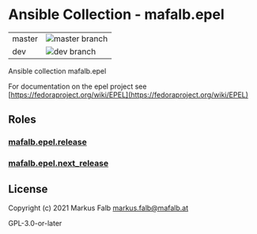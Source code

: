 # Ansible Collection - mafalb.epel


|||
|---|---|
|master|![master branch](https://github.com/mafalb/ansible-collection-epel/workflows/CI/badge.svg?branch=master)|
|dev|![dev branch](https://github.com/mafalb/ansible-collection-epel/workflows/CI/badge.svg?branch=dev)|


Ansible collection mafalb.epel

For documentation on the epel project see [https://fedoraproject.org/wiki/EPEL](https://fedoraproject.org/wiki/EPEL)
## Roles

### [mafalb.epel.release](roles/release/README.md)

### [mafalb.epel.next_release](roles/next_elease/README.md)

## License

Copyright (c) 2021 Markus Falb <markus.falb@mafalb.at>

GPL-3.0-or-later
